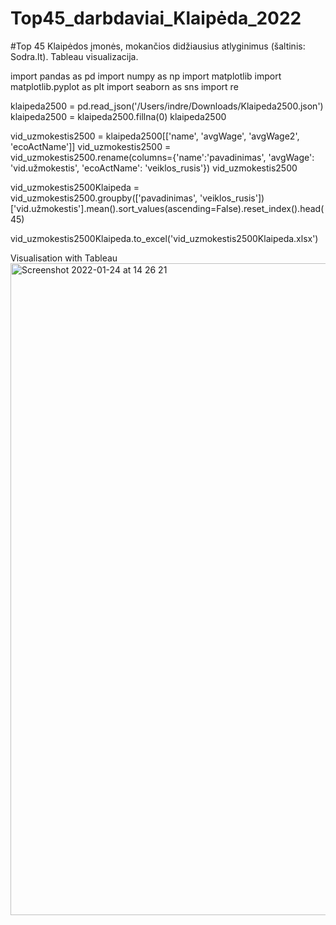 # Top45_darbdaviai_Klaipėda_2022
#Top 45 Klaipėdos įmonės, mokančios didžiausius atlyginimus (šaltinis: Sodra.lt). Tableau visualizacija.


import pandas as pd
import numpy as np
import matplotlib
import matplotlib.pyplot as plt
import seaborn as sns
import re

klaipeda2500 = pd.read_json('/Users/indre/Downloads/Klaipeda2500.json')
klaipeda2500 = klaipeda2500.fillna(0)
klaipeda2500

vid_uzmokestis2500 = klaipeda2500[['name', 'avgWage', 'avgWage2', 'ecoActName']]
vid_uzmokestis2500 = vid_uzmokestis2500.rename(columns={'name':'pavadinimas', 'avgWage': 'vid.užmokestis', 'ecoActName': 'veiklos_rusis'})
vid_uzmokestis2500

vid_uzmokestis2500Klaipeda = vid_uzmokestis2500.groupby(['pavadinimas', 'veiklos_rusis'])['vid.užmokestis'].mean().sort_values(ascending=False).reset_index().head(45)

vid_uzmokestis2500Klaipeda.to_excel('vid_uzmokestis2500Klaipeda.xlsx')


Visualisation with Tableau
<img width="1043" alt="Screenshot 2022-01-24 at 14 26 21" src="https://user-images.githubusercontent.com/98321529/150782900-0d7437b7-7514-459e-940c-7b9c7272c6c2.png">
